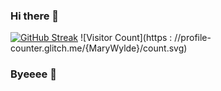 ### Hi there 👋

[![GitHub Streak](https://streak-stats.demolab.com/?user=MaryWylde&theme=github-dark-blue)](https://git.io/streak-stats)
![Visitor Count](https : //profile-counter.glitch.me/{MaryWylde}/count.svg)
### Byeeee 👋

<!--
**MaryWylde/MaryWylde** is a ✨ _special_ ✨ repository because its `README.md` (this file) appears on your GitHub profile.

Here are some ideas to get you started:

- 🔭 I’m currently working on ...
- 🌱 I’m currently learning ...
- 👯 I’m looking to collaborate on ...
- 🤔 I’m looking for help with ...
- 💬 Ask me about ...
- 📫 How to reach me: ...
- 😄 Pronouns: ...
- ⚡ Fun fact: ...
-->

